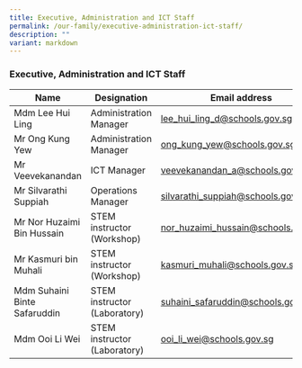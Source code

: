 ```yaml
---
title: Executive, Administration and ICT Staff
permalink: /our-family/executive-administration-ict-staff/
description: ""
variant: markdown
---
```

### Executive, Administration and ICT Staff

| Name | Designation | Email address |
|---|---|---|
| Mdm Lee Hui Ling | Administration Manager  | lee_hui_ling_d@schools.gov.sg |  
| Mr Ong Kung Yew | Administration Manager | ong_kung_yew@schools.gov.sg |
| Mr Veevekanandan | ICT Manager | veevekanandan_a@schools.gov.sg |
| Mr Silvarathi Suppiah | Operations Manager | silvarathi_suppiah@schools.gov.sg |
| Mr Nor Huzaimi Bin Hussain | STEM instructor (Workshop) | nor_huzaimi_hussain@schools.gov.sg |
| Mr Kasmuri bin Muhali | STEM instructor (Workshop) | kasmuri_muhali@schools.gov.sg |
| Mdm Suhaini Binte Safaruddin | STEM instructor (Laboratory) | suhaini_safaruddin@schools.gov.sg |
| Mdm Ooi Li Wei | STEM instructor (Laboratory) | ooi_li_wei@schools.gov.sg | 
